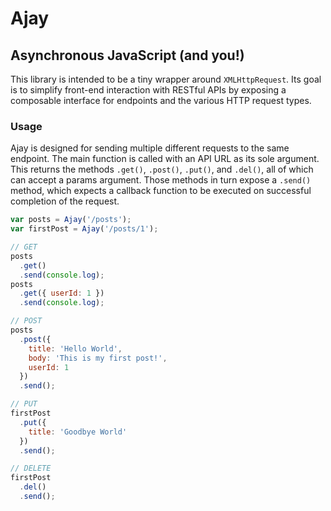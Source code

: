 # Ajay
## Asynchronous JavaScript (and you!)

This library is intended to be a tiny wrapper around `XMLHttpRequest`. Its goal is to simplify front-end interaction with RESTful APIs by exposing a composable interface for endpoints and the various HTTP request types.

### Usage

Ajay is designed for sending multiple different requests to the same endpoint. The main function is called with an API URL as its sole argument. This returns the methods `.get()`, `.post()`, `.put()`, and `.del()`, all of which can accept a params argument. Those methods in turn expose a `.send()` method, which expects a callback function to be executed on successful completion of the request.

```javascript
var posts = Ajay('/posts');
var firstPost = Ajay('/posts/1');

// GET
posts
  .get()
  .send(console.log);
posts
  .get({ userId: 1 })
  .send(console.log);

// POST
posts
  .post({
    title: 'Hello World',
    body: 'This is my first post!',
    userId: 1
  })
  .send();

// PUT
firstPost
  .put({
    title: 'Goodbye World'
  })
  .send();

// DELETE
firstPost
  .del()
  .send();
```
